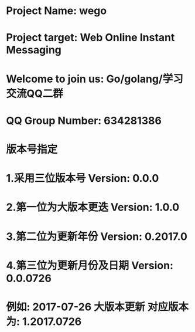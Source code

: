 # Project Name: wego
# Project target: Web Online Instant Messaging
# Welcome to join us: Go/golang/学习交流QQ二群
# QQ Group Number: 634281386
#
# 版本号指定
# 1.采用三位版本号 Version: 0.0.0
# 2.第一位为大版本更迭 Version: 1.0.0
# 3.第二位为更新年份 Version: 0.2017.0
# 4.第三位为更新月份及日期 Version: 0.0.0726
#
# 例如: 2017-07-26 大版本更新  对应版本为: 1.2017.0726

